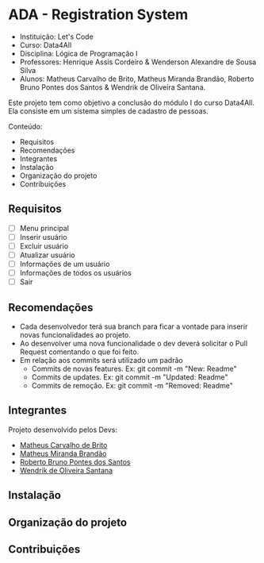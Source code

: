 # ADA - Registration System
- Instituição: Let's Code
- Curso: Data4All
- Disciplina: Lógica de Programação I
- Professores: Henrique Assis Cordeiro & Wenderson Alexandre de Sousa Silva
- Alunos: Matheus Carvalho de Brito, Matheus Miranda Brandão, Roberto Bruno Pontes dos Santos & Wendrik de Oliveira Santana.

Este projeto tem como objetivo a conclusão do módulo I do curso Data4All. Ela consiste em um sistema simples de cadastro de pessoas.

Conteúdo:
- Requisitos
- Recomendações
- Integrantes
- Instalação
- Organização do projeto
- Contribuições

## Requisitos
- [ ] Menu principal
- [ ] Inserir usuário
- [ ] Excluir usuário
- [ ] Atualizar usuário
- [ ] Informações de um usuário
- [ ] Informações de todos os usuários
- [ ] Sair

## Recomendações
- Cada desenvolvedor terá sua branch para ficar a vontade para inserir novas funcionalidades ao projeto.
- Ao desenvolver uma nova funcionalidade o dev deverá solicitar o Pull Request comentando o que foi feito.
- Em relação aos commits será utilizado um padrão
    - Commits de novas features. Ex: git commit -m "New: Readme"
    - Commits de updates. Ex: git commit -m "Updated: Readme"
    - Commits de remoção. Ex: git commit -m "Removed: Readme"

## Integrantes
Projeto desenvolvido pelos Devs:

- [Matheus Carvalho de Brito](https://github.com/)
- [Matheus Miranda Brandão](https://github.com/MatBrands)
- [Roberto Bruno Pontes dos Santos](https://github.com/)
- [Wendrik de Oliveira Santana](https://github.com/)

## Instalação

## Organização do projeto

## Contribuições